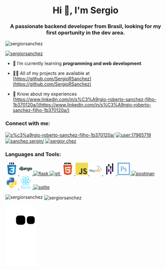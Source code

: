 <h1 align="center">Hi 👋, I'm Sergio</h1>
<h3 align="center">A passionate backend developer from Brasil, looking for my first oportunity in the dev area.</h3>

<p align="left"> <img src="https://komarev.com/ghpvc/?username=sergiorsanchez&label=Profile%20views&color=0e75b6&style=flat" alt="sergiorsanchez" /> </p>

<p align="left"> <a href="https://github.com/ryo-ma/github-profile-trophy"><img src="https://github-profile-trophy.vercel.app/?username=sergiorsanchez" alt="sergiorsanchez" /></a> </p>

- 🌱 I’m currently learning **programming and web development**

- 👨‍💻 All of my projects are available at [https://github.com/SergioRSanchez](https://github.com/SergioRSanchez)

- 📄 Know about my experiences [https://www.linkedin.com/in/s%C3%A9rgio-roberto-sanchez-filho-1b370120a/](https://www.linkedin.com/in/s%C3%A9rgio-roberto-sanchez-filho-1b370120a/)

<h3 align="left">Connect with me:</h3>
<p align="left">
<a href="https://linkedin.com/in/s%c3%a9rgio-roberto-sanchez-filho-1b370120a/" target="blank"><img align="center" src="https://raw.githubusercontent.com/rahuldkjain/github-profile-readme-generator/master/src/images/icons/Social/linked-in-alt.svg" alt="s%c3%a9rgio-roberto-sanchez-filho-1b370120a/" height="30" width="40" /></a>
<a href="https://stackoverflow.com/users/17965719/s%c3%a9rgio-roberto-sanchez-filho" target="blank"><img align="center" src="https://raw.githubusercontent.com/rahuldkjain/github-profile-readme-generator/master/src/images/icons/Social/stack-overflow.svg" alt="user:17965719" height="30" width="40" /></a>
<a href="https://fb.com/sanchez.sergin/" target="blank"><img align="center" src="https://raw.githubusercontent.com/rahuldkjain/github-profile-readme-generator/master/src/images/icons/Social/facebook.svg" alt="sanchez.sergin/" height="30" width="40" /></a>
<a href="https://instagram.com/sergior.chez" target="blank"><img align="center" src="https://raw.githubusercontent.com/rahuldkjain/github-profile-readme-generator/master/src/images/icons/Social/instagram.svg" alt="sergior.chez" height="30" width="40" /></a>
</p>

<h3 align="left">Languages and Tools:</h3>
<p align="left"> <a href="https://www.w3schools.com/css/" target="_blank" rel="noreferrer"> <img src="https://raw.githubusercontent.com/devicons/devicon/master/icons/css3/css3-original-wordmark.svg" alt="css3" width="40" height="40"/> </a> <a href="https://www.djangoproject.com/" target="_blank" rel="noreferrer"> <img src="https://github.com/devicons/devicon/blob/master/icons/django/django-plain-wordmark.svg" alt="django" width="40" height="40"/> </a> <a href="https://flask.palletsprojects.com/" target="_blank" rel="noreferrer"> <img src="https://www.vectorlogo.zone/logos/pocoo_flask/pocoo_flask-icon.svg" alt="flask" width="40" height="40"/> </a> <a href="https://git-scm.com/" target="_blank" rel="noreferrer"> <img src="https://www.vectorlogo.zone/logos/git-scm/git-scm-icon.svg" alt="git" width="40" height="40"/> </a> <a href="https://www.w3.org/html/" target="_blank" rel="noreferrer"> <img src="https://raw.githubusercontent.com/devicons/devicon/master/icons/html5/html5-original-wordmark.svg" alt="html5" width="40" height="40"/> </a> <a href="https://developer.mozilla.org/en-US/docs/Web/JavaScript" target="_blank" rel="noreferrer"> <img src="https://raw.githubusercontent.com/devicons/devicon/master/icons/javascript/javascript-original.svg" alt="javascript" width="40" height="40"/> </a> <a href="https://www.mysql.com/" target="_blank" rel="noreferrer"> <img src="https://raw.githubusercontent.com/devicons/devicon/master/icons/mysql/mysql-original-wordmark.svg" alt="mysql" width="40" height="40"/> </a> <a href="https://pandas.pydata.org/" target="_blank" rel="noreferrer"> <img src="https://raw.githubusercontent.com/devicons/devicon/2ae2a900d2f041da66e950e4d48052658d850630/icons/pandas/pandas-original.svg" alt="pandas" width="40" height="40"/> </a> <a href="https://www.photoshop.com/en" target="_blank" rel="noreferrer"> <img src="https://raw.githubusercontent.com/devicons/devicon/master/icons/photoshop/photoshop-line.svg" alt="photoshop" width="40" height="40"/> </a> <a href="https://postman.com" target="_blank" rel="noreferrer"> <img src="https://www.vectorlogo.zone/logos/getpostman/getpostman-icon.svg" alt="postman" width="40" height="40"/> </a> <a href="https://www.python.org" target="_blank" rel="noreferrer"> <img src="https://raw.githubusercontent.com/devicons/devicon/master/icons/python/python-original.svg" alt="python" width="40" height="40"/> </a> <a href="https://reactjs.org/" target="_blank" rel="noreferrer"> <img src="https://raw.githubusercontent.com/devicons/devicon/master/icons/react/react-original-wordmark.svg" alt="react" width="40" height="40"/> </a> <a href="https://www.sqlite.org/" target="_blank" rel="noreferrer"> <img src="https://www.vectorlogo.zone/logos/sqlite/sqlite-icon.svg" alt="sqlite" width="40" height="40"/> </a> </p>

<p><img align="left" src="https://github-readme-stats.vercel.app/api/top-langs?username=sergiorsanchez&show_icons=true&locale=en&layout=compact" alt="sergiorsanchez" /></p>

<p>&nbsp;<img align="center" src="https://github-readme-stats.vercel.app/api?username=sergiorsanchez&show_icons=true&locale=en" alt="sergiorsanchez" /></p>

  ![Snake animation](https://github.com/sergiorsanchez/sergiorsanchez/blob/output/github-contribution-grid-snake.svg)

